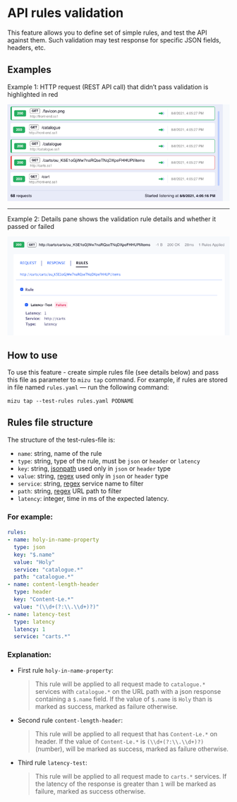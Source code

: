 
# API rules validation

This feature allows you to define set of simple rules, and test the API against them.
Such validation may test response for specific JSON fields, headers, etc.

## Examples


Example 1: HTTP request (REST API call) that didn’t pass validation is highlighted in red

![Simple UI](../assets/validation-example1.png)

- - -


Example 2: Details pane shows the validation rule details and whether it passed or failed

![Simple UI](../assets/validation-example2.png)


## How to use
To use this feature - create simple rules file (see details below) and pass this file as parameter to `mizu tap` command. For example, if rules are stored in file named `rules.yaml` — run the following command:


```shell
mizu tap --test-rules rules.yaml PODNAME
```



## Rules file structure

The structure of the test-rules-file is:

* `name`: string, name of the rule
* `type`: string, type of the rule, must be `json` or `header` or `latency`
* `key`: string, [jsonpath](https://code.google.com/archive/p/jsonpath/wikis/Javascript.wiki) used only in `json` or `header` type
* `value`: string, [regex](https://developer.mozilla.org/en-US/docs/Web/JavaScript/Guide/Regular_Expressions) used only in `json` or `header` type
* `service`: string, [regex](https://developer.mozilla.org/en-US/docs/Web/JavaScript/Guide/Regular_Expressions) service name to filter
* `path`: string, [regex](https://developer.mozilla.org/en-US/docs/Web/JavaScript/Guide/Regular_Expressions) URL path to filter
* `latency`: integer, time in ms of the expected latency.


### For example:

```yaml
rules:
- name: holy-in-name-property
  type: json
  key: "$.name"
  value: "Holy"
  service: "catalogue.*"
  path: "catalogue.*"
- name: content-length-header
  type: header
  key: "Content-Le.*"
  value: "(\\d+(?:\\.\\d+)?)"
- name: latency-test
  type: latency
  latency: 1
  service: "carts.*"
```

### Explanation:

* First rule `holy-in-name-property`:

  > This rule will be applied to all request made to `catalogue.*` services with `catalogue.*` on the URL path with a json response containing a `$.name` field. If the value of `$.name` is `Holy` than is marked as success, marked as failure otherwise.

* Second rule `content-length-header`:

  > This rule will be applied to all request that has `Content-Le.*` on header. If the value of `Content-Le.*` is `(\\d+(?:\\.\\d+)?)` (number), will be marked as success, marked as failure otherwise.

* Third rule `latency-test`:

  > This rule will be applied to all request made to `carts.*` services. If the latency of the response is greater than `1` will be marked as failure, marked as success otherwise.

